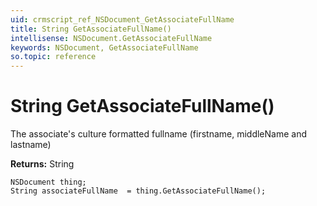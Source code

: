 ```yaml
---
uid: crmscript_ref_NSDocument_GetAssociateFullName
title: String GetAssociateFullName()
intellisense: NSDocument.GetAssociateFullName
keywords: NSDocument, GetAssociateFullName
so.topic: reference
---
```


# String GetAssociateFullName()

The associate's culture formatted fullname (firstname, middleName and lastname)

**Returns:** String

```crmscript
NSDocument thing;
String associateFullName  = thing.GetAssociateFullName();
```

